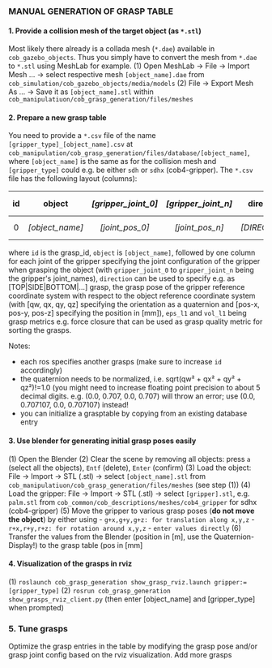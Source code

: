 ### MANUAL GENERATION OF GRASP TABLE

#### 1. Provide a collision mesh of the target object (as `*.stl`)
Most likely there already is a collada mesh (`*.dae`) available in `cob_gazebo_objects`. Thus you simply have to convert the mesh from `*.dae` to `*.stl` using MeshLab for example.
(1) Open MeshLab -> File -> Import Mesh ... -> select respective mesh `[object_name].dae` from `cob_simulation/cob_gazebo_objects/media/models`
(2) File -> Export Mesh As ... -> Save it as `[object_name].stl` within `cob_manipulatiuon/cob_grasp_generation/files/meshes`

#### 2. Prepare a new grasp table
You need to provide a `*.csv` file of the name `[gripper_type]_[object_name].csv` at `cob_manipulation/cob_grasp_generation/files/database/[object_name]`, where `[object_name]` is the same as for the collision mesh and `[gripper_type]` could e.g. be either `sdh` or `sdhx` (cob4-gripper).
The `*.csv` file has the following layout (columns):

| id | object | *[gripper_joint_0]*  | *[gripper_joint_n]* | direction | qw | qx | qy | qz | pos-x | pos-y | pos-z | eps_l1 | vol_l1 |   |
|:--:|:------:|:------------------:|:-----------------:|:---------:|:--:|:--:|:--:|:--:|:-----:|:-------:|:-----:|:------:|:------:|:-:|
|0|*[object_name]*|*[joint_pos_0]*|*[joint_pos_n]*|*[DIRECTION]*|*[qw]*|*[qx]*|*[qy]*|*[qz]*|*[pos-x]*|*[pos-y]*|*[pos-z]*|*[eps_l1]*|*[vol_l1]*|0|

where `id` is the grasp_id, `object` is `[object_name]`, followed by one column for each joint of the gripper specifying the joint configuration of the gripper when grasping the object (with `gripper_joint_0` to `gripper_joint_n` being the gripper's joint_names), `direction` can be used to specify e.g. as [TOP|SIDE|BOTTOM|...] grasp, the grasp pose of the gripper reference coordinate system with respect to the object reference coordinate system (with [qw, qx, qy, qz] specifying the orientation as a quaternion and [pos-x, pos-y, pos-z] specifying the position in [mm]), `eps_l1` and `vol_l1` being grasp metrics e.g. force closure that can be used as grasp quality metric for sorting the grasps.

Notes:
 - each ros specifies another grasps (make sure to increase `id` accordingly)
 - the quaternion needs to be normalized, i.e. sqrt(qw² + qx² + qy² + qz²)!=1.0 (you might need to increase floating point precision to about 5 decimal digits. e.g. (0.0, 0.707, 0.0, 0.707) will throw an error; use (0.0, 0.707107, 0.0, 0.707107) instead!
 - you can initialize a grasptable by copying from an existing database entry
 
#### 3. Use blender for generating initial grasp poses easily
 (1) Open the Blender
 (2) Clear the scene by removing all objects: press `a` (select all the objects), `Entf` (delete), `Enter` (confirm)
 (3) Load the object: File -> Import -> STL (.stl) -> select `[object_name].stl` from `cob_manipulatiuon/cob_grasp_generation/files/meshes` (see step (1))
 (4) Load the gripper: File -> Import -> STL (.stl) -> select `[gripper].stl`, e.g. `palm.stl` from `cob_common/cob_descriptions/meshes/cob4_gripper` for sdhx (cob4-gripper)
 (5) Move the gripper to various grasp poses (**do not move the object**) by either using
     - ```g+x,g+y,g+z: for translation along x,y,z```
     - ```r+x,r+y,r+z: for rotation around x,y,z```
     - ```enter values directly```
 (6) Transfer the values from the Blender (position in [m], use the Quaternion-Display!) to the grasp table (pos in [mm]

#### 4. Visualization of the grasps  in rviz
 (1) `roslaunch cob_grasp_generation show_grasp_rviz.launch gripper:=[gripper_type]`
 (2) `rosrun cob_grasp_generation show_grasps_rviz_client.py` (then enter [object_name] and [gripper_type] when prompted)

### 5. Tune grasps 
Optimize the grasp entries in the table by modifying the grasp pose and/or grasp joint config based on the rviz visualization. Add more grasps
